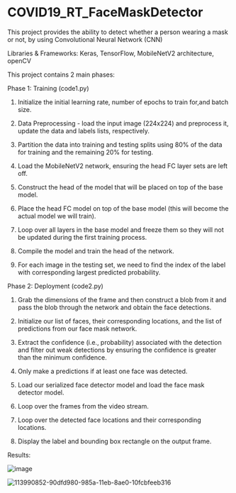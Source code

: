 # COVID19_RT_FaceMaskDetector
This project provides the ability to detect whether a person wearing a mask or not, by using Convolutional Neural Network (CNN)

Libraries & Frameworks: Keras, TensorFlow, MobileNetV2 architecture, openCV

This project contains 2 main phases: 

Phase 1: Training (code1.py) 

1. Initialize the initial learning rate, number of epochs to train for,and batch size.

2. Data Preprocessing -  load the input image (224x224) and preprocess it, update the data and labels lists, respectively.

3. Partition the data into training and testing splits using 80% of the data for training and the remaining 20% for testing.

4. Load the MobileNetV2 network, ensuring the head FC layer sets are left off.

5. Construct the head of the model that will be placed on top of the base model.

6. Place the head FC model on top of the base model (this will become the actual model we will train).

7. Loop over all layers in the base model and freeze them so they will not be updated during the first training process.

8. Compile the model and train the head of the network.

9. For each image in the testing set, we need to find the index of the label with corresponding largest predicted probability.

Phase 2: Deployment (code2.py)

1. Grab the dimensions of the frame and then construct a blob from it and pass the blob through the network and obtain the face detections.

2. Initialize our list of faces, their corresponding locations, and the list of predictions from our face mask network.

3. Extract the confidence (i.e., probability) associated with the detection and filter out weak detections by ensuring the confidence is greater than the minimum confidence.

4. Only make a predictions if at least one face was detected.

5. Load our serialized face detector model and load the face mask detector model.

6. Loop over the frames from the video stream.

7. Loop over the detected face locations and their corresponding locations.

8. Display the label and bounding box rectangle on the output frame.

Results: 


![image](https://user-images.githubusercontent.com/54996146/129073783-cc088c29-cee0-461c-aa74-783b4787347a.png)


![113990852-90dfd980-985a-11eb-8ae0-10fcbfeeb316](https://user-images.githubusercontent.com/54996146/129074226-74f04445-05e3-4a3f-9a70-719456214d2d.gif)
